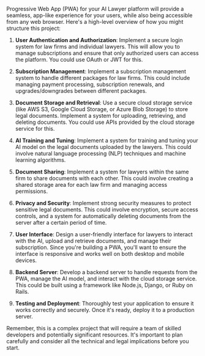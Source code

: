 Progressive Web App (PWA) for your AI Lawyer platform will provide a seamless, app-like experience for your users, while also being accessible from any web browser. Here's a high-level overview of how you might structure this project:

1. **User Authentication and Authorization**: Implement a secure login system for law firms and individual lawyers. This will allow you to manage subscriptions and ensure that only authorized users can access the platform. You could use OAuth or JWT for this.

2. **Subscription Management**: Implement a subscription management system to handle different packages for law firms. This could include managing payment processing, subscription renewals, and upgrades/downgrades between different packages.

3. **Document Storage and Retrieval**: Use a secure cloud storage service (like AWS S3, Google Cloud Storage, or Azure Blob Storage) to store legal documents. Implement a system for uploading, retrieving, and deleting documents. You could use APIs provided by the cloud storage service for this.

4. **AI Training and Tuning**: Implement a system for training and tuning your AI model on the legal documents uploaded by the lawyers. This could involve natural language processing (NLP) techniques and machine learning algorithms.

5. **Document Sharing**: Implement a system for lawyers within the same firm to share documents with each other. This could involve creating a shared storage area for each law firm and managing access permissions.

6. **Privacy and Security**: Implement strong security measures to protect sensitive legal documents. This could involve encryption, secure access controls, and a system for automatically deleting documents from the server after a certain period of time.

7. **User Interface**: Design a user-friendly interface for lawyers to interact with the AI, upload and retrieve documents, and manage their subscription. Since you're building a PWA, you'll want to ensure the interface is responsive and works well on both desktop and mobile devices.

8. **Backend Server**: Develop a backend server to handle requests from the PWA, manage the AI model, and interact with the cloud storage service. This could be built using a framework like Node.js, Django, or Ruby on Rails.

9. **Testing and Deployment**: Thoroughly test your application to ensure it works correctly and securely. Once it's ready, deploy it to a production server.

Remember, this is a complex project that will require a team of skilled developers and potentially significant resources. It's important to plan carefully and consider all the technical and legal implications before you start.
